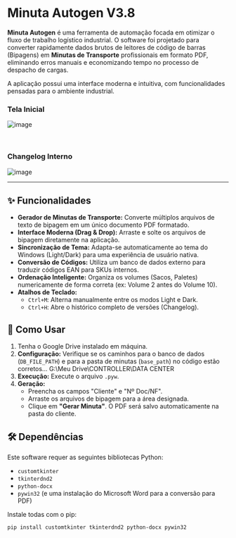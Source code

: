 # Minuta Autogen V3.8

**Minuta Autogen** é uma ferramenta de automação focada em otimizar o fluxo de trabalho logístico industrial. O software foi projetado para converter rapidamente dados brutos de leitores de código de barras (Bipagens) em **Minutas de Transporte** profissionais em formato PDF, eliminando erros manuais e economizando tempo no processo de despacho de cargas.

A aplicação possui uma interface moderna e intuitiva, com funcionalidades pensadas para o ambiente industrial.

### Tela Inicial
![image](https://github.com/user-attachments/assets/2ebd5a4d-6d3f-43af-b42b-8e458772133b)

<br/>

### Changelog Interno
![image](https://github.com/user-attachments/assets/50233b9f-8577-4832-8104-8c4a66236e64)




---

## ✨ Funcionalidades

- **Gerador de Minutas de Transporte:** Converte múltiplos arquivos de texto de bipagem em um único documento PDF formatado.
- **Interface Moderna (Drag & Drop):** Arraste e solte os arquivos de bipagem diretamente na aplicação.
- **Sincronização de Tema:** Adapta-se automaticamente ao tema do Windows (Light/Dark) para uma experiência de usuário nativa.
- **Conversão de Códigos:** Utiliza um banco de dados externo para traduzir códigos EAN para SKUs internos.
- **Ordenação Inteligente:** Organiza os volumes (Sacos, Paletes) numericamente de forma correta (ex: Volume 2 antes do Volume 10).
- **Atalhos de Teclado:**
  - `Ctrl+M`: Alterna manualmente entre os modos Light e Dark.
  - `Ctrl+H`: Abre o histórico completo de versões (Changelog).

## 🚀 Como Usar


1. Tenha o Google Drive instalado em máquina.
2. **Configuração:** Verifique se os caminhos para o banco de dados (`DB_FILE_PATH`) e para a pasta de minutas (`base_path`) no código estão corretos... G:\Meu Drive\CONTROLLER\DATA CENTER
3.  **Execução:** Execute o arquivo `.pyw`.
4.  **Geração:**
    - Preencha os campos "Cliente" e "Nº Doc/NF".
    - Arraste os arquivos de bipagem para a área designada.
    - Clique em **"Gerar Minuta"**. O PDF será salvo automaticamente na pasta do cliente.

## 🛠️ Dependências

Este software requer as seguintes bibliotecas Python:

-   `customtkinter`
-   `tkinterdnd2`
-   `python-docx`
-   `pywin32` (e uma instalação do Microsoft Word para a conversão para PDF)

Instale todas com o pip:
```bash
pip install customtkinter tkinterdnd2 python-docx pywin32
```
